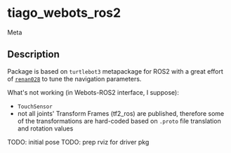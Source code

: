 # tiago_webots_ros2

Meta

## Description

Package is based on `turtlebot3` metapackage for ROS2 with a great effort of [`renan028`](https://github.com/renan028/tiago_webots_ros2) to tune the navigation parameters.

What's not working (in Webots-ROS2 interface, I suppose):

* `TouchSensor`
* not all joints' Transform Frames (tf2_ros) are published, therefore some of the transformations are hard-coded based on `.proto` file translation and rotation values


TODO: initial pose
TODO: prep rviz for driver pkg